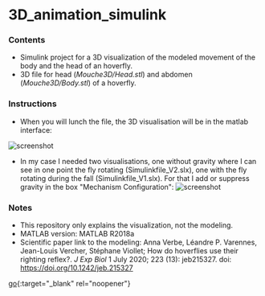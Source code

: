 # 3D_animation_simulink

### Contents
- Simulink project for a 3D visualization of the modeled movement of the body and the head of an hoverfly.
- 3D file for head (_Mouche3D/Head.stl_) and abdomen (_Mouche3D/Body.stl_) of a hoverfly.


### Instructions

- When you will lunch the file, the 3D visualisation will be in the matlab interface:

![screenshot](https://user-images.githubusercontent.com/100707728/156327397-3d925374-3167-46ac-969c-c573c94f6310.png)

- In my case I needed two visualisations, one without gravity where I can see in one point the fly rotating (Simulinkfile_V2.slx), one with the fly rotating during the fall (Simulinkfile_V1.slx). For that I add or suppress gravity in the box "Mechanism Configuration": 
![screenshot](https://user-images.githubusercontent.com/100707728/156331065-db82e784-4d51-46bb-b5ca-17113085d56a.png)

### Notes
- This repository only explains the visualization, not the modeling.
- MATLAB version: MATLAB R2018a
- Scientific paper link to the modeling: Anna Verbe, Léandre P. Varennes, Jean-Louis Vercher, Stéphane Viollet; How do hoverflies use their righting reflex?. *J Exp Biol* 1 July 2020; 223 (13): jeb215327. doi: https://doi.org/10.1242/jeb.215327

[go](https://doi.org/10.1242/jeb.215327){:target="_blank" rel="noopener"}
